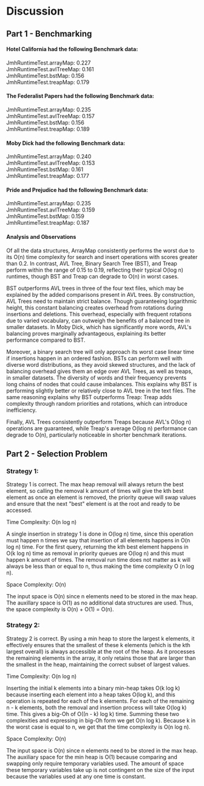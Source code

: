 # Discussion
## Part 1 - Benchmarking

#### Hotel California had the following Benchmark data:

JmhRuntimeTest.arrayMap: 0.227         
JmhRuntimeTest.avlTreeMap: 0.161          
JmhRuntimeTest.bstMap: 0.156         
JmhRuntimeTest.treapMap: 0.179

#### The Federalist Papers had the following Benchmark data:

JmhRuntimeTest.arrayMap: 0.235       
JmhRuntimeTest.avlTreeMap: 0.157          
JmhRuntimeTest.bstMap: 0.156         
JmhRuntimeTest.treapMap: 0.189

#### Moby Dick had the following Benchmark data:

JmhRuntimeTest.arrayMap: 0.240         
JmhRuntimeTest.avlTreeMap: 0.153          
JmhRuntimeTest.bstMap: 0.161         
JmhRuntimeTest.treapMap: 0.177
#### Pride and Prejudice had the following Benchmark data:

JmhRuntimeTest.arrayMap: 0.235         
JmhRuntimeTest.avlTreeMap: 0.159          
JmhRuntimeTest.bstMap: 0.159         
JmhRuntimeTest.treapMap: 0.187

#### Analysis and Observations

Of all the data structures, ArrayMap consistently performs the worst due to its O(n) time complexity for search and insert operations with scores greater than 0.2. In contrast, AVL Tree, Binary Search Tree (BST), and Treap perform within the range of 0.15 to 0.19, reflecting their typical O(log n) runtimes, though BST and Treap can degrade to O(n) in worst cases.

BST outperforms AVL trees in three of the four text files, which may be explained by the added comparisons present in AVL trees. By construction, AVL Trees need to maintain strict balance. Though guaranteeing logarithmic height, this constant balancing creates overhead from rotations during insertions and deletions. This overhead, especially with frequent rotations due to varied vocabulary, can outweigh the benefits of a balanced tree in smaller datasets. In Moby Dick, which has significantly more words, AVL's balancing proves marginally advantageous, explaining its better performance compared to BST.

Moreover, a binary search tree will only approach its worst case linear time if insertions happen in an ordered fashion. BSTs can perform well with diverse word distributions, as they avoid skewed structures, and the lack of balancing overhead gives them an edge over AVL Trees, as well as treaps, in smaller datasets. The diversity of words and their frequency prevents long chains of nodes that could cause imbalances. This explains why BST is performing slightly better or relatively close to AVL tree in the text files. The same reasoning explains why BST outperforms Treap: Treap adds complexity through random priorities and rotations, which can introduce inefficiency.

Finally, AVL Trees consistently outperform Treaps because AVL's O(log n) operations are guaranteed, while Treap's average O(log n) performance can degrade to O(n), particularly noticeable in shorter benchmark iterations.

## Part 2 - Selection Problem

### Strategy 1:
Strategy 1 is correct. The max heap removal will always return the best element, so calling the removal k amount of times will give the kth best element as once an element is removed, the priority queue will swap values and ensure that the next "best" element is at the root and ready to be accessed.

Time Complexity: O(n log n)

A single insertion in strategy 1 is done in O(log n) time, since this operation must happen n times we say that insertion of all elements happens in O(n log n) time. For the first query,
returning the kth best element happens in O(k log n) time as removal in priority queues are O(log n) and this must happen k amount of times. The removal run time does not matter as k will always be less than or equal to n, thus making the time complexity O (n log n).

Space Complexity: O(n)

The input space is O(n) since n elements need to be stored in the max heap. The auxillary space is O(1) as no additional data structures are used. Thus, the space complexity is O(n) + O(1) = O(n).

### Strategy 2:

Strategy 2 is correct. By using a min heap to store the largest k elements, it effectively ensures that the smallest of these k elements (which is the kth largest overall) is always accessible at the root of the heap. As it processes the remaining elements in the array, it only retains those that are larger than the smallest in the heap, maintaining the correct subset of largest values.

Time Complexity: O(n log n)

Inserting the initial k elements into a binary min-heap takes O(k log k) because inserting each element into a heap takes O(log k), and this operation is repeated for each of the k elements. For each of the remaining n - k elements, both the removal and insertion process will take O(log k) time. This gives a big-Oh of O((n - k) log k) time. Summing these two complexities and expressing in big-Oh form we get O(n log k). Because k in the worst case is equal to n, we get that the time complexity is O(n log n).

Space Complexity: O(n)

The input space is O(n) since n elements need to be stored in the max heap. The auxiliary space for the min heap is O(1) because comparing and swapping only require temporary variables used. The amount of space these temporary variables take up is not contingent on the size of the input because the variables used at any one time is constant.